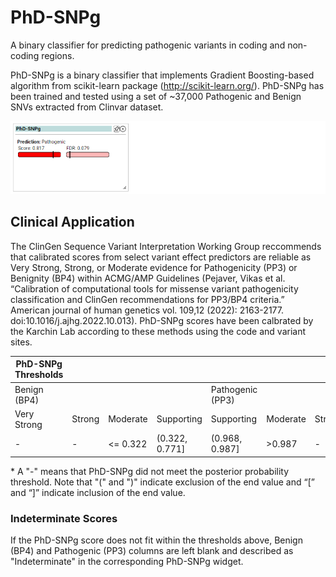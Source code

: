 # PhD-SNPg

A binary classifier for predicting pathogenic variants in coding and non-coding regions.

PhD-SNPg is a binary classifier that implements Gradient Boosting-based algorithm from scikit-learn package (http://scikit-learn.org/). PhD-SNPg has been trained and tested using a set of ~37,000 Pathogenic and Benign SNVs extracted from Clinvar dataset.

![Screenshot](phdsnpg_screenshot_1.png)
<br />

## Clinical Application

 The ClinGen Sequence Variant Interpretation Working Group reccommends that calibrated scores from select variant effect predictors are reliable as Very Strong, Strong, or Moderate evidence for Pathogenicity (PP3) or Benignity (BP4) within ACMG/AMP Guidelines (Pejaver, Vikas et al. “Calibration of computational tools for missense variant pathogenicity classification and ClinGen recommendations for PP3/BP4 criteria.” American journal of human genetics vol. 109,12 (2022): 2163-2177. doi:10.1016/j.ajhg.2022.10.013). PhD-SNPg scores have been calbrated by the Karchin Lab according to these methods using the code and variant sites.

 | PhD-SNPg Thresholds |        |          |                |                  |          |        |             |
 |---------------------|--------|----------|----------------|------------------|----------|--------|-------------|
 | Benign (BP4)        |        |          |                | Pathogenic (PP3) |          |        |             |
 | Very Strong         | Strong | Moderate | Supporting     | Supporting       | Moderate | Strong | Very Strong |
 | -                   | -      | <= 0.322 | (0.322, 0.771] | (0.968, 0.987]   | >0.987   | -      | -           |

 \* A "-" means that PhD-SNPg did not meet the posterior probability threshold. Note that "(" and ")" indicate exclusion of the end value and “[” and “]” indicate inclusion of the end value.

 ### Indeterminate Scores

 If the PhD-SNPg score does not fit within the thresholds above, Benign (BP4) and Pathogenic (PP3) columns are left blank and described as "Indeterminate" in the corresponding PhD-SNPg widget.

